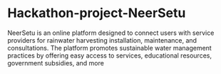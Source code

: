 # Hackathon-project-NeerSetu
NeerSetu is an online platform designed to connect users with service providers for rainwater harvesting installation, maintenance, and consultations. The platform promotes sustainable water management practices by offering easy access to services, educational resources, government subsidies, and more 
